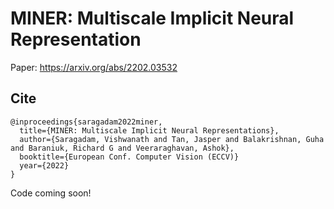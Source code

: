 # MINER: Multiscale Implicit Neural Representation

Paper: https://arxiv.org/abs/2202.03532

## Cite

```
@inproceedings{saragadam2022miner,
  title={MINER: Multiscale Implicit Neural Representations},
  author={Saragadam, Vishwanath and Tan, Jasper and Balakrishnan, Guha and Baraniuk, Richard G and Veeraraghavan, Ashok},
  booktitle={European Conf. Computer Vision (ECCV)}
  year={2022}
}
```

Code coming soon!
